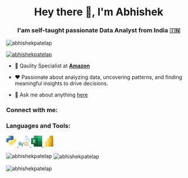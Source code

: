 <h1 align="center">Hey there 👋, I'm Abhishek</h1>
<h3 align="center"> I'am self-taught passionate Data Analyst from India  🇮🇳 </h3>

<p align="left"> <img src="https://komarev.com/ghpvc/?username=abhishekpatelap&label=Profile%20views&color=0e75b6&style=flat" alt="abhishekpatelap" /> </p>

<p align="left"> <a href="https://github.com/ryo-ma/github-profile-trophy"><img src="https://github-profile-trophy.vercel.app/?username=abhishekpatelap" alt="abhishekpatelap" /></a> </p>


- 💼  Qaulity Specialist at **[Amazon](http://razorpay.com/)**

- ❤️  Passionate about analyzing data, uncovering patterns, and finding meaningful insights to drive decisions.

- 💬 Ask me about anything [here](https://github.com/abhishekpatelap/abhishekpatelap/issues)

<h3 align="left">Connect with me:</h3>
<p align="left">
</p>

<h3 align="left">Languages and Tools:</h3>

<p align="left">
<a href="https://www.python.org" target="_blank"> <img src="https://github.com/AbhishekPatelAP/AbhishekPatelAP/blob/main/Images/Python.png" alt="python" width="30" height="30"/> </a>
<a href="https://www.mysql.com" target="_blank"> <img src="https://github.com/AbhishekPatelAP/AbhishekPatelAP/blob/main/Images/MySQL.png" alt="mysql" width="30" height="30"/> </a>
<a href="https://www.microsoft.com/en-in/microsoft-365/excel" target="_blank"> <img src="https://github.com/AbhishekPatelAP/AbhishekPatelAP/blob/main/Images/Microsoft_Office_Excel.png" alt="excel" width="30" height="30"/> </a>
<a href="https://www.microsoft.com/en-us/power-platform/products/power-bi" target="_blank"> <img src="https://github.com/AbhishekPatelAP/AbhishekPatelAP/blob/main/Images/Power_BI.png" alt="power-bi" width="30" height="30"/> </a>


 </p>

<p><img align="left" src="https://github-readme-stats.vercel.app/api/top-langs?username=abhishekpatelap&show_icons=true&locale=en&layout=compact" alt="abhishekpatelap" /></p>

<p>&nbsp;<img align="center" src="https://github-readme-stats.vercel.app/api?username=abhishekpatelap&show_icons=true&locale=en" alt="abhishekpatelap" /></p>

<p><img align="center" src="https://github-readme-streak-stats.herokuapp.com/?user=abhishekpatelap&" alt="abhishekpatelap" /></p>

